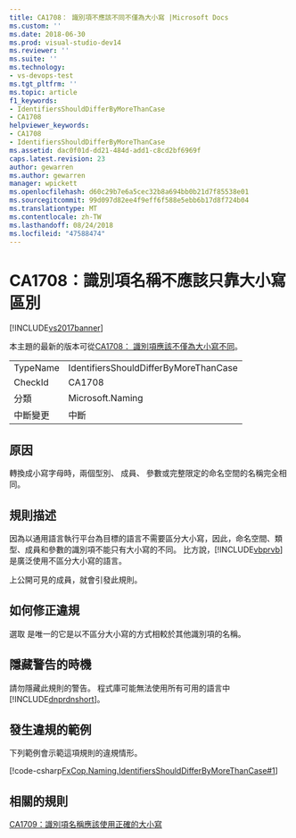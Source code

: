 ```yaml
---
title: CA1708： 識別項不應該不同不僅為大小寫 |Microsoft Docs
ms.custom: ''
ms.date: 2018-06-30
ms.prod: visual-studio-dev14
ms.reviewer: ''
ms.suite: ''
ms.technology:
- vs-devops-test
ms.tgt_pltfrm: ''
ms.topic: article
f1_keywords:
- IdentifiersShouldDifferByMoreThanCase
- CA1708
helpviewer_keywords:
- CA1708
- IdentifiersShouldDifferByMoreThanCase
ms.assetid: dac0f01d-dd21-484d-add1-c8cd2bf6969f
caps.latest.revision: 23
author: gewarren
ms.author: gewarren
manager: wpickett
ms.openlocfilehash: d60c29b7e6a5cec32b8a694bb0b21d7f85538e01
ms.sourcegitcommit: 99d097d82ee4f9eff6f588e5ebb6b17d8f724b04
ms.translationtype: MT
ms.contentlocale: zh-TW
ms.lasthandoff: 08/24/2018
ms.locfileid: "47588474"
---
```

# <a name="ca1708-identifiers-should-differ-by-more-than-case"></a>CA1708：識別項名稱不應該只靠大小寫區別
[!INCLUDE[vs2017banner](../includes/vs2017banner.md)]

本主題的最新的版本可從[CA1708： 識別項應該不僅為大小寫不同](https://docs.microsoft.com/visualstudio/code-quality/ca1708-identifiers-should-differ-by-more-than-case)。

|||
|-|-|
|TypeName|IdentifiersShouldDifferByMoreThanCase|
|CheckId|CA1708|
|分類|Microsoft.Naming|
|中斷變更|中斷|

## <a name="cause"></a>原因
 轉換成小寫字母時，兩個型別、 成員、 參數或完整限定的命名空間的名稱完全相同。

## <a name="rule-description"></a>規則描述
 因為以通用語言執行平台為目標的語言不需要區分大小寫，因此，命名空間、類型、成員和參數的識別項不能只有大小寫的不同。 比方說，[!INCLUDE[vbprvb](../includes/vbprvb-md.md)]是廣泛使用不區分大小寫的語言。

 上公開可見的成員，就會引發此規則。

## <a name="how-to-fix-violations"></a>如何修正違規
 選取 是唯一的它是以不區分大小寫的方式相較於其他識別項的名稱。

## <a name="when-to-suppress-warnings"></a>隱藏警告的時機
 請勿隱藏此規則的警告。 程式庫可能無法使用所有可用的語言中[!INCLUDE[dnprdnshort](../includes/dnprdnshort-md.md)]。

## <a name="example-of-a-violation"></a>發生違規的範例
 下列範例會示範這項規則的違規情形。

 [!code-csharp[FxCop.Naming.IdentifiersShouldDifferByMoreThanCase#1](../snippets/csharp/VS_Snippets_CodeAnalysis/FxCop.Naming.IdentifiersShouldDifferByMoreThanCase/cs/FxCop.Naming.IdentifiersShouldDifferByMoreThanCase.cs#1)]

## <a name="related-rules"></a>相關的規則
 [CA1709：識別項名稱應該使用正確的大小寫](../code-quality/ca1709-identifiers-should-be-cased-correctly.md)



